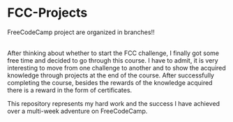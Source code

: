 # FCC-Projects

FreeCodeCamp project are organized in branches!! <br /> <br /> 


After thinking about whether to start the FCC challenge, I finally got some free time and decided to go through this course. I have to admit, it is very interesting to move from one challenge to another and to show the acquired knowledge through projects at the end of the course. After successfully completing the course, besides the rewards of the knowledge acquired there is a reward in the form of certificates. <br /> 

This repository represents my hard work and the success I have achieved over a multi-week adventure on FreeCodeCamp.


